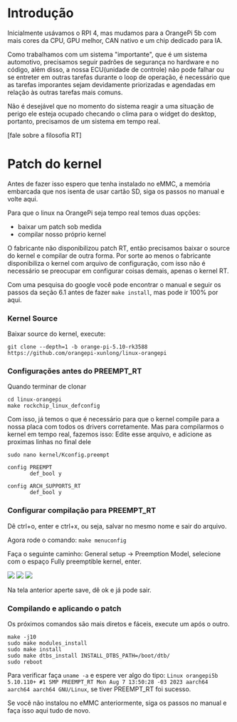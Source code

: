 # Introdução

Inicialmente usávamos o RPI 4, mas mudamos para a OrangePi 5b com mais cores da CPU, GPU melhor, CAN nativo e um chip dedicado para IA. 

Como trabalhamos com um sistema "importante", que é um sistema automotivo, precisamos seguir padrões de segurança no hardware e no código, além disso, a nossa ECU(unidade de controle) não pode falhar ou se entreter em outras tarefas durante o loop de operação, é necessário que as tarefas imporantes sejam devidamente priorizadas e agendadas em relação às outras tarefas mais comuns.

Não é desejável que no momento do sistema reagir a uma situação de perigo ele esteja ocupado checando o clima para o widget do desktop, portanto, precisamos de um sistema em tempo real.

[fale sobre a filosofia RT]

# Patch do kernel

Antes de fazer isso espero que tenha instalado no eMMC, a memória embarcada que nos isenta de usar cartão SD, siga os passos no manual e volte aqui.

Para que o linux na OrangePi seja tempo real temos duas opções:
- baixar um patch sob medida
- compilar nosso próprio kernel

O fabricante não disponibilizou patch RT, então precisamos baixar o source do kernel e compilar de outra forma. Por sorte ao menos o fabricante disponibiliza o kernel com arquivo de configuração, com isso não é necessário se preocupar em configurar coisas demais, apenas o kernel RT.

Com uma pesquisa do google você pode encontrar o manual e seguir os passos da seção 6.1 antes de fazer `make install`, mas pode ir 100% por aqui.

### Kernel Source
Baixar source do kernel, execute:
```
git clone --depth=1 -b orange-pi-5.10-rk3588 https://github.com/orangepi-xunlong/linux-orangepi
```

### Configurações antes do PREEMPT_RT
Quando terminar de clonar
```
cd linux-orangepi
make rockchip_linux_defconfig
```
Com isso, já temos o que é necessário para que o kernel compile para a nossa placa com todos os drivers corretamente. Mas para compilarmos o kernel em tempo real, fazemos isso:
Edite esse arquivo, e adicione as proximas linhas no final dele
```
sudo nano kernel/Kconfig.preempt
```

```
config PREEMPT
       def_bool y

config ARCH_SUPPORTS_RT
       def_bool y
```

### Configurar compilação para PREEMPT_RT
Dê ctrl+o, enter e ctrl+x, ou seja, salvar no mesmo nome e sair do arquivo.

Agora rode o comando: `make menuconfig`

Faça o seguinte caminho: General setup -> Preemption Model, selecione com o espaço Fully preemptible kernel, enter. 

![](notes/images/kernel_rt/1.png)
![](notes/images/kernel_rt/2.png)
![](notes/images/kernel_rt/3.png)

Na tela anterior aperte save, dê ok e já pode sair.

### Compilando e aplicando o patch
Os próximos comandos são mais diretos e fáceis, execute um após o outro.
```
make -j10
sudo make modules_install
sudo make install
sudo make dtbs_install INSTALL_DTBS_PATH=/boot/dtb/
sudo reboot
```
Para verificar faça `uname -a` e espere ver algo do tipo: `Linux orangepi5b 5.10.110+ #1 SMP PREEMPT_RT Mon Aug 7 13:50:28 -03 2023 aarch64 aarch64 aarch64 GNU/Linux`, se tiver PREEMPT_RT foi sucesso.

Se você não instalou no eMMC anteriormente, siga os passos no manual e faça isso aqui tudo de novo.